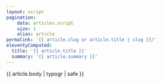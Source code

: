 ```yaml
---
layout: script
pagination:
    data: articles.script
    size: 1
    alias: article
permalink: '{{ article.slug or article.title | slug }}/'
eleventyComputed:
  title: '{{ article.title }}'
  summary: '{{ article.summary }}'
---
```


{{ article.body | typogr | safe }}
